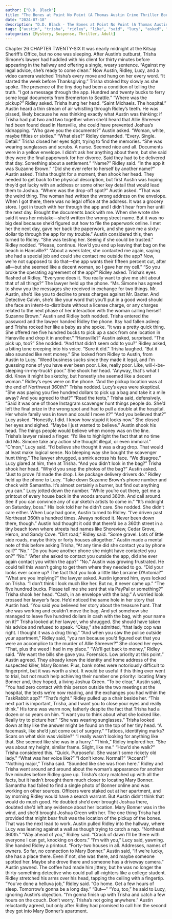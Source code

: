 ```yaml
---
author: ["D.D. Black"]
title: "The Bones at Point No Point (A Thomas Austin Crime Thriller Book 1) - Chapter 27"
date: "2024-07-18"
description: "D.D. Black - The Bones at Point No Point (A Thomas Austin Crime Thriller Book 1)"
tags: ["austin", "trisha", "ridley", "like", "said", "lucy", "asked", "app", "lawyer", "head", "eye", "thing", "get", "phone", "look", "hundred", "could", "gave", "name", "ever", "would", "bag", "mary", "bonner", "one"]
categories: [Mystery, Suspense, Thriller, Adult]
---
```


Chapter 26
CHAPTER TWENTY-SIX
It was nearly midnight at the Kitsap Sheriff’s Office, but no one was sleeping. After Austin’s outburst, Trisha Simone’s lawyer had huddled with his client for thirty minutes before appearing in the hallway and offering a single, weary sentence. “Against my legal advice, she’s ready to come clean.”
Now Austin, Ridley, Lucy, and a video camera watched Trisha’s every move and hung on her every word.
“It started the week before Thanksgiving.” Trisha stroked Itsy slowly as she spoke. The presence of the tiny dog had been a condition of telling the truth. “I got a message through the app. Hundred and twenty bucks to ferry some legal documents from Bremerton to Seattle.”
“Where was the pickup?” Ridley asked.
Trisha hung her head. “Saint Michaels. The hospital.”
Austin heard a thin stream of air whistling through Ridley’s teeth. He was pissed, likely because he was thinking exactly what Austin was thinking: if Trisha had put two and two together when she’d heard that Allie Shreever had been found dead in Hansville, she could have prevented Joshua’s kidnapping.
“Who gave you the documents?” Austin asked.
“Woman, white, maybe fifties or sixties.”
“What else?” Ridley demanded. “Every. Single. Detail.”
Trisha closed her eyes tight, trying to find the memories. “She was wearing sunglasses and scrubs. A nurse. Seemed nice and all. Documents were in a yellow envelope. I didn’t ask her anything about them, but she said they were the final paperwork for her divorce. Said they had to be delivered that day. Something about a settlement.”
“Name?” Ridley said.
“In the app it was Suzanne Brown.”
“Did she ever refer to herself by another name?” Austin asked.
Trisha thought for a moment, then shook her head.
They needed to get back to the physical description, but first Austin was hoping they’d get lucky with an address or some other key detail that would lead them to Joshua. “Where was the drop-off spot?” Austin asked.
“That was the weird thing. The woman had written the wrong address on the envelope. When I got there, there was no legal office at the address. It was a grocery store. I got in touch with her through the app and I didn’t hear from her until the next day. Brought the documents back with me. When she wrote she said it was her mistake—she’d written the wrong street name. But it was no big deal because she’d figured out how to file the paperwork online. I met her the next day, gave her back the paperwork, and she gave me a sixty-dollar tip through the app for my trouble.”
Austin considered this, then turned to Ridley. “She was testing her. Seeing if she could be trusted.”
Ridley nodded. “Please, continue. How’d you end up leaving that bag on the beach in Hansville?”
“About a week later, she contacted me again, saying she had a special job and could she contact me outside the app? Now, we’re not supposed to do that—the app wants their fifteen percent cut, after all—but she seemed like a decent woman, so I gave her my cell.”
“So you broke the operating agreement of the app?” Ridley asked.
Trisha’s eyes flashed at Ridley. “Everyone does it. You really want to give me shit about that of all things?”
The lawyer held up the phone. “Ms. Simone has agreed to show you the messages she received in exchange for two things. Mr. Austin, she’d like you to decline to press charges against Mr. Baxter. And Detective Calvin, she’d like your word that you’ll put in a good word should she face an intent-to-distribute without a license charge, or any charges related to the next phase of her interaction with the woman calling herself Suzanne Brown.”
Austin and Ridley both nodded. Trisha entered the password and the lawyer handed Ridley the phone.
Itsy had fallen asleep and Trisha rocked her like a baby as she spoke. “It was a pretty quick thing. She offered me five hundred bucks to pick up a sack from one location in Hansville and drop it in another.”
“Hansville?” Austin asked, surprised. “The pick up, too?”
She nodded.
“And that didn’t seem odd to you?” Ridley asked, a biting tone creeping into his voice.
“Sure it did.” Trisha laughed. “But it also sounded like rent money.” She looked from Ridley to Austin, from Austin to Lucy. “Weed business sucks since they made it legal, and I’m guessing none of you have ever been poor. Like, really poor. Like, will-I-be-sleeping-in-my-truck? poor.” She shook her head. “Anyway, that's what I did. Knew it might be sketchy, but honestly she seemed like a decent woman.”
Ridley’s eyes were on the phone. “And the pickup location was at the end of Northwest 360th?”
Trisha nodded.
Lucy’s eyes were skeptical. “She was paying you five hundred dollars to pick up a bag and take it a mile away? And you agreed to that?”
“Read the texts,” Trisha said, defensively. “Said it was one of those Instagram scavenger hunt things people do. She’d left the final prize in the wrong spot and had to pull a double at the hospital. Her whole family was in town and could I move it?”
“And you believed that?” Lucy asked.
“Honestly, I did. I know how stupid it looks now.” She closed her eyes and sighed. “Maybe I just wanted to believe.”
Austin shook his head. The things people would believe when money was on the line.
Trisha’s lawyer raised a finger. “I’d like to highlight the fact that at no time did Ms. Simone take any action she thought illegal, or even immoral.”
“C’mon,” Lucy said. “I’d believe she thought it was a drug drop. That would at least make logical sense. No bleeping way she bought the scavenger hunt thing.”
The lawyer shrugged, a smirk across his face. “We disagree.”
Lucy glared at him, then at Trisha. “And you didn’t look in the bag?”
Trisha shook her head.
“Why’d you snap the photos of the bag?” Austin asked.
“Just to prove I’d made the drop. Like package delivery drivers do.”
Ridley held up the phone to Lucy. “Take down Suzanne Brown’s phone number and check with Samantha. It’s almost certainly a burner, but find out anything you can.” Lucy jotted down the number. “While you’re out there, get me a printout of every house back in the woods around 360th. And call around. See if you can convince any of our sketch artists to come in.”
“It’s midnight on Saturday, boss.”
His look told her he didn’t care. She nodded. She didn’t care either.
When Lucy had gone, Austin turned to Ridley. “I’ve driven past Northeast 360th a hundred times. Always noticed it. Never been down there, though.” Austin had thought it odd that there’d be a 360th street in a tiny beach town where streets had names like Shoreview, Cedar Grove, Heron, and Sandy Cove.
“Dirt road,” Ridley said. “Some gravel. Lots of little side roads, maybe thirty or forty houses altogether.”
Austin made a mental note of this before asking Trisha, “At any time did she contact you by phone call?”
“No.”
“Do you have another phone she might have contacted you on?”
“No.”
“After she asked to contact you outside the app, did she ever again contact you within the app?”
“No.”
Austin was growing frustrated. He could tell this wasn’t going to get them where they needed to go. “Did your looks ever come up? The fact that you look a little like Lorraine D’Antonia?”
“What are you implying?” the lawyer asked.
Austin ignored him, eyes locked on Trisha.
“I don’t think I look much like her. But no, it never came up.”
“The five hundred bucks. Please tell me she sent that via PayPal or something?”
Trisha shook her head. “Cash, in an envelope with the bag.”
A worried look crossed her lawyer’s face.
He’d noticed the same hole in her story that Austin had. “You said you believed her story about the treasure hunt. That she was working and couldn’t move the bag. And yet somehow she managed to leave five hundred dollars in cash with the bag, with your name on it?”
Trisha looked at her lawyer, who shrugged. She should have taken his advice and refused to speak.
“Okay,” she admitted, “that lady cop was right. I thought it was a drug thing.”
“And when you saw the police outside your apartment,” Ridley said, “you ran because you’d figured out that you were an accomplice to the murder of Allie Shreever?”
She closed her eyes. “That, plus the weed I had in my place.”
“We’ll get back to money,” Ridley said. “We want the bills she gave you. Forensics. Low priority at this point.”
Austin agreed. They already knew the identity and home address of the suspected killer, Mary Bonner. Plus, bank notes were notoriously difficult to fingerprint, but it was worth a shot. It would be useful if this thing ever went to trial, but not much help achieving their number one priority: locating Mary Bonner and, they hoped, a living Joshua Green.
“To be clear,” Austin said, “You had zero contact with this person outside the two meetings at the hospital, the texts we’re now reading, and the exchanges you had within the TaskRabbit app?”
“That’s right.”
Ridley pulled up a chair beside her. “This next part is important, Trisha, and I want you to close your eyes and really think.” His tone was warm now, fatherly despite the fact that Trisha had a dozen or so years on him. “I want you to think about what she looked like. Really try to picture her.”
“She was wearing sunglasses.” Trisha looked down at Itsy like the answer might be found on the top of her tiny head. “A facemask, like she’d just come out of surgery.”
“Tattoos, identifying marks? Scars on what skin was visible?”
“I really wasn’t looking for anything like that. She seemed like she was in a hurry.”
“Think,” Ridley implored her.
“She was about my height, similar frame. Slight, like me.”
“How’d she walk?”
Trisha considered this. “Quick. Purposeful. She wasn’t some rickety old lady.”
“What was her voice like?”
“I don’t know. Normal?”
“Accent?”
“Nothing major,” Trisha said. “Sounded like she was from here.”
Ridley and Trisha went around and around about the woman’s appearance for another five minutes before Ridley gave up. Trisha’s story matched up with all the facts, but it hadn’t brought them much closer to locating Mary Bonner.
Samantha had failed to find a single photo of Bonner online and was working on other sources. Officers were staked out at her apartment, and by morning Ridley would have a search warrant. But Austin didn’t think that would do much good. He doubted she’d ever brought Joshua there, doubted she’d left any evidence about her location. Mary Bonner was in the wind, and she’d brought Joshua Green with her.
The one thing Trisha had provided that might bear fruit was the location of the pickup of the bones. That was the next lead to work.
Austin pulled Ridley into the hallway, where Lucy was leaning against a wall as though trying to catch a nap. “Northeast 360th.”
“Way ahead of you,” Ridley said. “Crack of dawn I’ll be there with everyone I can get, knocking on doors.”
“I’m with you,” Lucy said, yawning. She handed Ridley a printout. “Forty-two houses in all. Addresses, names of owners. So far, no connection to Mary Bonner.”
Austin said, “If we’re lucky, she has a place there. Even if not, she was there, and maybe someone spotted her. Maybe she drove there and someone has a driveway camera.”
Austin yawned. The coffee had made him jittery, but he was no longer the thirty-something detective who could pull all-nighters like a college student.
Ridley stretched his arms over his head, tapping the ceiling with a fingertip. “You’ve done a helluva job,” Ridley said. “Go home. Get a few hours of sleep. Tomorrow’s gonna be a long day.”
“But—”
“You, too,” he said to Lucy, ignoring Austin’s objection. “I’m gonna finish up with Trisha and catch a few hours on the couch. Don’t worry, Trisha’s not going anywhere.”
Austin reluctantly agreed, but only after Ridley had promised to call him the second they got into Mary Bonner’s apartment.